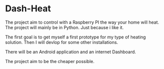 # Dash-Heat

The project aim to control with a Raspberry PI the way your home will heat.
The project will mainly be in Python. Just because i like it.

The first goal is to get myself a first prototype for my type of heating solution.
Then I will devlop for some other installations.

There will be an Android application and an internet Dashboard.

The project aim to be the cheaper possible.
